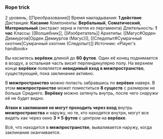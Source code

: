 ### Rope trick

2 уровень, [[Преобразование]]
Время накладывания: **1 действие**
Дистанция: **Касание**
Компоненты: **Вербальный**, **Соматический**, **Материальный** (экстракт зерна и петля из пергамента)
Длительность: **1 час**
Классы: [[Волшебник]], [[Изобретатель]]
Архетипы: [[Магус#Орден Демиургов|Орден Демиургов (Магус)]], [[Следопыт#Сумрачный охотник|Сумрачный охотник (Следопыт)]]
Источник: «Player's handbook»

Вы касаетесь **верёвки** длиной до **60 футов**. Один её конец поднимается в воздух, а остальная часть висит перпендикулярно полу. На верхнем конце **верёвки** появляется **невидимый вход в межпространство**, существующий, пока заклинание активно.

В **межпространство** можно попасть забравшись по **верёвке** наверх. В этом **межпространстве** может поместиться **8 существ** с размером не больше Среднего. **Верёвку** можно затянуть внутрь, после чего снаружи её не будет видно.

**Атаки и заклинания не могут проходить через вход** внутрь **межпространства** и наружу, но те, кто находятся внутри, могут все видеть как через окно **3 × 5 футов** с центром на **верёвке**.

Всё, что находится в **межпространстве**, вываливается наружу, когда заклинание оканчивается.